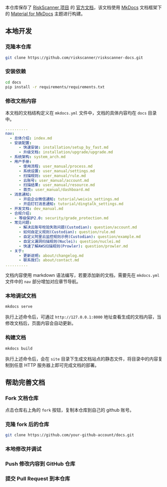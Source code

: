 本仓库保存了 [RiskScanner 项目]() 的 [官方文档](https://docs.riskscanner.io)，该文档使用 [MkDocs]() 文档框架下的 [Material for MkDocs]() 主题进行构建。

## 本地开发

### 克隆本仓库

```sh
git clone https://github.com/riskscanner/riskscanner-docs.git
```

### 安装依赖

```sh
cd docs
pip install -r requirements/requirements.txt
```

### 修改文档内容

本文档的文档结构定义在 `mkdocs.yml` 文件中，文档的具体内容均在 `docs` 目录中。

```yaml
..........
nav:
  - 总体介绍: index.md
  - 安装配置:
      - 快速安装: installation/setup_by_fast.md
      - 升级文档: installation/upgrade/upgrade.md
  - 系统架构: system_arch.md
  - 用户手册:
      - 使用流程: user_manual/process.md
      - 系统设置: user_manual/settings.md
      - 扫描规则: user_manual/rule.md
      - 云账号: user_manual/account.md
      - 扫描结果: user_manual/resource.md
      - 首页: user_manual/dashboard.md
  - 消息通知:
      - 开启企业微信通知: tutorial/weixin_settings.md
      - 开启钉钉消息通知: tutorial/dingtalk_settings.md
  - 开发文档: dev_manual.md
  - 合规介绍:
    - 等级保护2.0: security/grade_protection.md
  - 常见问题:
      - 解决云账号校验失败问题(Custodian): question/account.md
      - 如何自定义规则(Custodian): question/rule.md
      - 自定义阿里云监控规则示例(Custodian): question/example.md
      - 自定义漏洞扫描规则(Nuclei): question/nuclei.md
      - 快速了解AWS扫描规则(Prowler): question/prowler.md
  - 关于:
      - 更新说明: about/changelog.md
      - 联系我们: about/contact.md
..........
```

文档内容使用 markdown 语法编写，若要添加新的文档，需要先在 `mkdocs.yml` 文件中的 `nav` 部分增加对应章节导航。

### 本地调试文档

```sh
mkdocs serve
```

执行上述命令后，可通过 `http://127.0.0.1:8000` 地址查看生成的文档内容，当修改文档后，页面内容会自动更新。

### 构建文档

```sh
mkdocs build
```

执行上述命令后，会在 `site` 目录下生成文档站点的静态文件，将目录中的内容复制到任意 HTTP 服务器上即可完成文档的部署。

## 帮助完善文档

### Fork 文档仓库

点击仓库右上角的 `fork` 按钮，复制本仓库到自己的 github 账号。

### 克隆 fork 后的仓库

```sh
git clone https://github.com/your-github-account/docs.git
```

### 本地修改并调试

### Push 修改内容到 GitHub 仓库

### 提交 Pull Request 到本仓库
